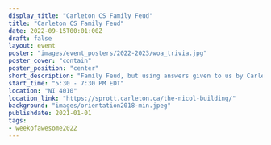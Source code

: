 ```yaml
---
display_title: "Carleton CS Family Feud"
title: "Carleton CS Family Feud"
date: 2022-09-15T00:01:00Z
draft: false
layout: event
poster: "images/event_posters/2022-2023/woa_trivia.jpg"
poster_cover: "contain"
poster_position: "center"
short_description: "Family Feud, but using answers given to us by Carleton CS students."
start_time: "5:30 - 7:30 PM EDT"
location: "NI 4010"
location_link: "https://sprott.carleton.ca/the-nicol-building/"
background: "images/orientation2018-min.jpeg"
publishdate: 2021-01-01
tags:
- weekofawesome2022
---
```

